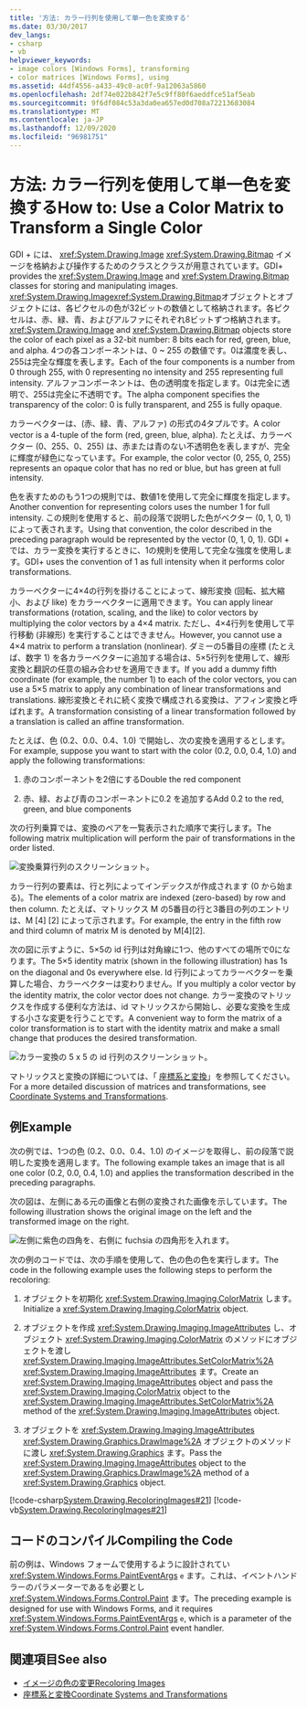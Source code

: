 ```yaml
---
title: '方法: カラー行列を使用して単一色を変換する'
ms.date: 03/30/2017
dev_langs:
- csharp
- vb
helpviewer_keywords:
- image colors [Windows Forms], transforming
- color matrices [Windows Forms], using
ms.assetid: 44df4556-a433-49c0-ac0f-9a12063a5860
ms.openlocfilehash: 2df74e022b842f7e5c9ff80f6aeddfce51af5eab
ms.sourcegitcommit: 9f6df084c53a3da0ea657ed0d708a72213683084
ms.translationtype: MT
ms.contentlocale: ja-JP
ms.lasthandoff: 12/09/2020
ms.locfileid: "96981751"
---
```

# <a name="how-to-use-a-color-matrix-to-transform-a-single-color"></a><span data-ttu-id="261b3-102">方法: カラー行列を使用して単一色を変換する</span><span class="sxs-lookup"><span data-stu-id="261b3-102">How to: Use a Color Matrix to Transform a Single Color</span></span>
<span data-ttu-id="261b3-103">GDI + には、 <xref:System.Drawing.Image> <xref:System.Drawing.Bitmap> イメージを格納および操作するためのクラスとクラスが用意されています。</span><span class="sxs-lookup"><span data-stu-id="261b3-103">GDI+ provides the <xref:System.Drawing.Image> and <xref:System.Drawing.Bitmap> classes for storing and manipulating images.</span></span> <span data-ttu-id="261b3-104"><xref:System.Drawing.Image><xref:System.Drawing.Bitmap>オブジェクトとオブジェクトには、各ピクセルの色が32ビットの数値として格納されます。各ピクセルは、赤、緑、青、およびアルファにそれぞれ8ビットずつ格納されます。</span><span class="sxs-lookup"><span data-stu-id="261b3-104"><xref:System.Drawing.Image> and <xref:System.Drawing.Bitmap> objects store the color of each pixel as a 32-bit number: 8 bits each for red, green, blue, and alpha.</span></span> <span data-ttu-id="261b3-105">4つの各コンポーネントは、0 ~ 255 の数値です。0は濃度を表し、255は完全な輝度を表します。</span><span class="sxs-lookup"><span data-stu-id="261b3-105">Each of the four components is a number from 0 through 255, with 0 representing no intensity and 255 representing full intensity.</span></span> <span data-ttu-id="261b3-106">アルファコンポーネントは、色の透明度を指定します。0は完全に透明で、255は完全に不透明です。</span><span class="sxs-lookup"><span data-stu-id="261b3-106">The alpha component specifies the transparency of the color: 0 is fully transparent, and 255 is fully opaque.</span></span>  
  
 <span data-ttu-id="261b3-107">カラーベクターは、(赤、緑、青、アルファ) の形式の4タプルです。</span><span class="sxs-lookup"><span data-stu-id="261b3-107">A color vector is a 4-tuple of the form (red, green, blue, alpha).</span></span> <span data-ttu-id="261b3-108">たとえば、カラーベクター (0、255、0、255) は、赤または青のない不透明色を表しますが、完全に輝度が緑色になっています。</span><span class="sxs-lookup"><span data-stu-id="261b3-108">For example, the color vector (0, 255, 0, 255) represents an opaque color that has no red or blue, but has green at full intensity.</span></span>  
  
 <span data-ttu-id="261b3-109">色を表すためのもう1つの規則では、数値1を使用して完全に輝度を指定します。</span><span class="sxs-lookup"><span data-stu-id="261b3-109">Another convention for representing colors uses the number 1 for full intensity.</span></span> <span data-ttu-id="261b3-110">この規則を使用すると、前の段落で説明した色がベクター (0, 1, 0, 1) によって表されます。</span><span class="sxs-lookup"><span data-stu-id="261b3-110">Using that convention, the color described in the preceding paragraph would be represented by the vector (0, 1, 0, 1).</span></span> <span data-ttu-id="261b3-111">GDI + では、カラー変換を実行するときに、1の規則を使用して完全な強度を使用します。</span><span class="sxs-lookup"><span data-stu-id="261b3-111">GDI+ uses the convention of 1 as full intensity when it performs color transformations.</span></span>  
  
 <span data-ttu-id="261b3-112">カラーベクターに4×4の行列を掛けることによって、線形変換 (回転、拡大縮小、および like) をカラーベクターに適用できます。</span><span class="sxs-lookup"><span data-stu-id="261b3-112">You can apply linear transformations (rotation, scaling, and the like) to color vectors by multiplying the color vectors by a 4×4 matrix.</span></span> <span data-ttu-id="261b3-113">ただし、4×4行列を使用して平行移動 (非線形) を実行することはできません。</span><span class="sxs-lookup"><span data-stu-id="261b3-113">However, you cannot use a 4×4 matrix to perform a translation (nonlinear).</span></span> <span data-ttu-id="261b3-114">ダミーの5番目の座標 (たとえば、数字 1) を各カラーベクターに追加する場合は、5×5行列を使用して、線形変換と翻訳の任意の組み合わせを適用できます。</span><span class="sxs-lookup"><span data-stu-id="261b3-114">If you add a dummy fifth coordinate (for example, the number 1) to each of the color vectors, you can use a 5×5 matrix to apply any combination of linear transformations and translations.</span></span> <span data-ttu-id="261b3-115">線形変換とそれに続く変換で構成される変換は、アフィン変換と呼ばれます。</span><span class="sxs-lookup"><span data-stu-id="261b3-115">A transformation consisting of a linear transformation followed by a translation is called an affine transformation.</span></span>  
  
 <span data-ttu-id="261b3-116">たとえば、色 (0.2、0.0、0.4、1.0) で開始し、次の変換を適用するとします。</span><span class="sxs-lookup"><span data-stu-id="261b3-116">For example, suppose you want to start with the color (0.2, 0.0, 0.4, 1.0) and apply the following transformations:</span></span>  
  
1. <span data-ttu-id="261b3-117">赤のコンポーネントを2倍にする</span><span class="sxs-lookup"><span data-stu-id="261b3-117">Double the red component</span></span>  
  
2. <span data-ttu-id="261b3-118">赤、緑、および青のコンポーネントに0.2 を追加する</span><span class="sxs-lookup"><span data-stu-id="261b3-118">Add 0.2 to the red, green, and blue components</span></span>  
  
 <span data-ttu-id="261b3-119">次の行列乗算では、変換のペアを一覧表示された順序で実行します。</span><span class="sxs-lookup"><span data-stu-id="261b3-119">The following matrix multiplication will perform the pair of transformations in the order listed.</span></span>  
  
 ![変換乗算行列のスクリーンショット。](./media/how-to-use-a-color-matrix-to-transform-a-single-color/multiplication-color-matrix.gif)
  
 <span data-ttu-id="261b3-121">カラー行列の要素は、行と列によってインデックスが作成されます (0 から始まる)。</span><span class="sxs-lookup"><span data-stu-id="261b3-121">The elements of a color matrix are indexed (zero-based) by row and then column.</span></span> <span data-ttu-id="261b3-122">たとえば、マトリックス M の5番目の行と3番目の列のエントリは、M [4] [2] によって示されます。</span><span class="sxs-lookup"><span data-stu-id="261b3-122">For example, the entry in the fifth row and third column of matrix M is denoted by M[4][2].</span></span>  
  
 <span data-ttu-id="261b3-123">次の図に示すように、5×5の id 行列は対角線に1つ、他のすべての場所で0になります。</span><span class="sxs-lookup"><span data-stu-id="261b3-123">The 5×5 identity matrix (shown in the following illustration) has 1s on the diagonal and 0s everywhere else.</span></span> <span data-ttu-id="261b3-124">Id 行列によってカラーベクターを乗算した場合、カラーベクターは変わりません。</span><span class="sxs-lookup"><span data-stu-id="261b3-124">If you multiply a color vector by the identity matrix, the color vector does not change.</span></span> <span data-ttu-id="261b3-125">カラー変換のマトリックスを作成する便利な方法は、id マトリックスから開始し、必要な変換を生成する小さな変更を行うことです。</span><span class="sxs-lookup"><span data-stu-id="261b3-125">A convenient way to form the matrix of a color transformation is to start with the identity matrix and make a small change that produces the desired transformation.</span></span>  
  
 ![カラー変換の 5 x 5 の id 行列のスクリーンショット。](./media/how-to-use-a-color-matrix-to-transform-a-single-color/5x5-identity-matrix-color-transformation.gif)  
  
 <span data-ttu-id="261b3-127">マトリックスと変換の詳細については、「 [座標系と変換](coordinate-systems-and-transformations.md)」を参照してください。</span><span class="sxs-lookup"><span data-stu-id="261b3-127">For a more detailed discussion of matrices and transformations, see [Coordinate Systems and Transformations](coordinate-systems-and-transformations.md).</span></span>  
  
## <a name="example"></a><span data-ttu-id="261b3-128">例</span><span class="sxs-lookup"><span data-stu-id="261b3-128">Example</span></span>  
 <span data-ttu-id="261b3-129">次の例では、1つの色 (0.2、0.0、0.4、1.0) のイメージを取得し、前の段落で説明した変換を適用します。</span><span class="sxs-lookup"><span data-stu-id="261b3-129">The following example takes an image that is all one color (0.2, 0.0, 0.4, 1.0) and applies the transformation described in the preceding paragraphs.</span></span>  
  
 <span data-ttu-id="261b3-130">次の図は、左側にある元の画像と右側の変換された画像を示しています。</span><span class="sxs-lookup"><span data-stu-id="261b3-130">The following illustration shows the original image on the left and the transformed image on the right.</span></span>  
  
 ![左側に紫色の四角を、右側に fuchsia の四角形を入れます。](./media/how-to-use-a-color-matrix-to-transform-a-single-color/color-transformation.png)  
  
 <span data-ttu-id="261b3-132">次の例のコードでは、次の手順を使用して、色の色の色を実行します。</span><span class="sxs-lookup"><span data-stu-id="261b3-132">The code in the following example uses the following steps to perform the recoloring:</span></span>  
  
1. <span data-ttu-id="261b3-133">オブジェクトを初期化 <xref:System.Drawing.Imaging.ColorMatrix> します。</span><span class="sxs-lookup"><span data-stu-id="261b3-133">Initialize a <xref:System.Drawing.Imaging.ColorMatrix> object.</span></span>  
  
2. <span data-ttu-id="261b3-134">オブジェクトを作成 <xref:System.Drawing.Imaging.ImageAttributes> し、オブジェクト <xref:System.Drawing.Imaging.ColorMatrix> のメソッドにオブジェクトを渡し <xref:System.Drawing.Imaging.ImageAttributes.SetColorMatrix%2A> <xref:System.Drawing.Imaging.ImageAttributes> ます。</span><span class="sxs-lookup"><span data-stu-id="261b3-134">Create an <xref:System.Drawing.Imaging.ImageAttributes> object and pass the <xref:System.Drawing.Imaging.ColorMatrix> object to the <xref:System.Drawing.Imaging.ImageAttributes.SetColorMatrix%2A> method of the <xref:System.Drawing.Imaging.ImageAttributes> object.</span></span>  
  
3. <span data-ttu-id="261b3-135">オブジェクトを <xref:System.Drawing.Imaging.ImageAttributes> <xref:System.Drawing.Graphics.DrawImage%2A> オブジェクトのメソッドに渡し <xref:System.Drawing.Graphics> ます。</span><span class="sxs-lookup"><span data-stu-id="261b3-135">Pass the <xref:System.Drawing.Imaging.ImageAttributes> object to the <xref:System.Drawing.Graphics.DrawImage%2A> method of a <xref:System.Drawing.Graphics> object.</span></span>  
  
 [!code-csharp[System.Drawing.RecoloringImages#21](~/samples/snippets/csharp/VS_Snippets_Winforms/System.Drawing.RecoloringImages/CS/Class1.cs#21)]
 [!code-vb[System.Drawing.RecoloringImages#21](~/samples/snippets/visualbasic/VS_Snippets_Winforms/System.Drawing.RecoloringImages/VB/Class1.vb#21)]  
  
## <a name="compiling-the-code"></a><span data-ttu-id="261b3-136">コードのコンパイル</span><span class="sxs-lookup"><span data-stu-id="261b3-136">Compiling the Code</span></span>  
 <span data-ttu-id="261b3-137">前の例は、Windows フォームで使用するように設計されてい <xref:System.Windows.Forms.PaintEventArgs> `e` ます。これは、イベントハンドラーのパラメーターであるを必要とし <xref:System.Windows.Forms.Control.Paint> ます。</span><span class="sxs-lookup"><span data-stu-id="261b3-137">The preceding example is designed for use with Windows Forms, and it requires <xref:System.Windows.Forms.PaintEventArgs> `e`, which is a parameter of the <xref:System.Windows.Forms.Control.Paint> event handler.</span></span>  
  
## <a name="see-also"></a><span data-ttu-id="261b3-138">関連項目</span><span class="sxs-lookup"><span data-stu-id="261b3-138">See also</span></span>

- [<span data-ttu-id="261b3-139">イメージの色の変更</span><span class="sxs-lookup"><span data-stu-id="261b3-139">Recoloring Images</span></span>](recoloring-images.md)
- [<span data-ttu-id="261b3-140">座標系と変換</span><span class="sxs-lookup"><span data-stu-id="261b3-140">Coordinate Systems and Transformations</span></span>](coordinate-systems-and-transformations.md)
